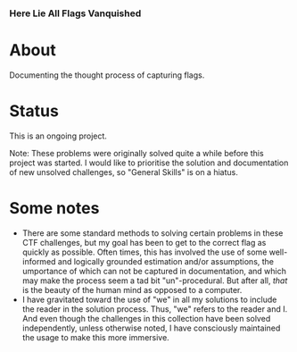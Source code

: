 ### Here Lie All Flags Vanquished

# About
Documenting the thought process of capturing flags.

# Status
This is an ongoing project.

Note: These problems were originally solved quite a while before this project was started. 
I would like to prioritise the solution and documentation of new unsolved challenges, so 
"General Skills" is on a hiatus.

# Some notes
- There are some standard methods to solving certain problems in these CTF challenges, but my goal has been to get to the correct flag as quickly as
  possible. Often times, this has involved the use of some well-informed and logically grounded estimation and/or assumptions, the umportance of which
  can not be   captured in documentation, and which may make the process seem a tad bit "un"-procedural. But after all, _that_ is the beauty of the human
  mind as opposed to a computer.
- I have gravitated toward the use of "we" in all my solutions to include the reader in the solution process. Thus, "we" refers to the reader and I.
  And even though the challenges in this collection have been solved independently, unless otherwise noted, I have consciously maintained the usage
  to make this more immersive.
  
